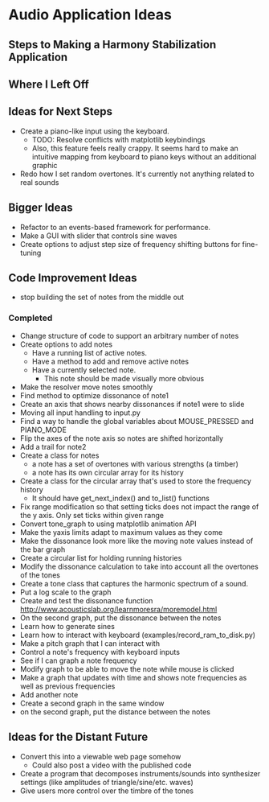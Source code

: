# Audio Application Ideas

## Steps to Making a Harmony Stabilization Application

## Where I Left Off

## Ideas for Next Steps
* Create a piano-like input using the keyboard. 
  * TODO: Resolve conflicts with matplotlib keybindings
  * Also, this feature feels really crappy. It seems hard to make an intuitive mapping from keyboard to piano keys without an additional graphic
* Redo how I set random overtones. It's currently not anything related to real sounds

## Bigger Ideas
* Refactor to an events-based framework for performance. 
* Make a GUI with slider that controls sine waves
* Create options to adjust step size of frequency shifting buttons for fine-tuning

## Code Improvement Ideas
* stop building the set of notes from the middle out

### Completed
* Change structure of code to support an arbitrary number of notes
* Create options to add notes
  * Have a running list of active notes.
  * Have a method to add and remove active notes
  * Have a currently selected note.
    * This note should be made visually more obvious
* Make the resolver move notes smoothly
* Find method to optimize dissonance of note1
* Create an axis that shows nearby dissonances if note1 were to slide
* Moving all input handling to input.py
* Find a way to handle the global variables about MOUSE_PRESSED and PIANO_MODE
* Flip the axes of the note axis so notes are shifted horizontally
* Add a trail for note2
* Create a class for notes
   * a note has a set of overtones with various strengths (a timber)
   * a note has its own circular array for its history
* Create a class for the circular array that's used to store the frequency history
   * It should have get_next_index() and to_list() functions
* Fix range modification so that setting ticks does not impact the range of the y axis. Only set ticks within given range
* Convert tone_graph to using matplotlib animation API
* Make the yaxis limits adapt to maximum values as they come 
* Make the dissonance look more like the moving note values instead of the bar graph
* Create a circular list for holding running histories
* Modify the dissonance calculation to take into account all the overtones of the tones
* Create a tone class that captures the harmonic spectrum of a sound.
* Put a log scale to the graph
* Create and test the dissonance function http://www.acousticslab.org/learnmoresra/moremodel.html
* On the second graph, put the dissonance between the notes
* Learn how to generate sines
* Learn how to interact with keyboard (examples/record_ram_to_disk.py)
* Make a pitch graph that I can interact with
* Control a note's frequency with keyboard inputs
* See if I can graph a note frequency
* Modify graph to be able to move the note while mouse is clicked
* Make a graph that updates with time and shows note frequencies as well as previous frequencies
* Add another note
* Create a second graph in the same window
* on the second graph, put the distance between the notes

## Ideas for the Distant Future
* Convert this into a viewable web page somehow
  * Could also post a video with the published code
* Create a program that decomposes instruments/sounds into synthesizer settings (like amplitudes of triangle/sine/etc. waves)
* Give users more control over the timbre of the tones